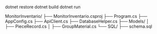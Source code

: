 dotnet restore
dotnet build
dotnet run


MonitorInventario/
├── MonitorInventario.csproj
├── Program.cs
├── AppConfig.cs
├── ApiClient.cs
├── DatabaseHelper.cs
├── Models/
│   ├── PieceRecord.cs
│   ├── GroupMaterial.cs
└── SQL/
    ├── schema.sql
